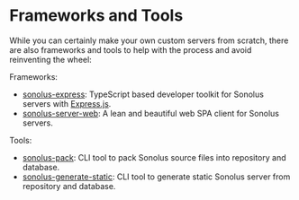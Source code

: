 # Frameworks and Tools

While you can certainly make your own custom servers from scratch, there are also frameworks and tools to help with the process and avoid reinventing the wheel:

Frameworks:

-   [sonolus-express](https://github.com/Sonolus/sonolus-express): TypeScript based developer toolkit for Sonolus servers with [Express.js](https://expressjs.com).
-   [sonolus-server-web](https://github.com/Sonolus/sonolus-server-web): A lean and beautiful web SPA client for Sonolus servers.

Tools:

-   [sonolus-pack](https://github.com/Sonolus/sonolus-pack): CLI tool to pack Sonolus source files into repository and database.
-   [sonolus-generate-static](https://github.com/Sonolus/sonolus-generate-static): CLI tool to generate static Sonolus server from repository and database.

